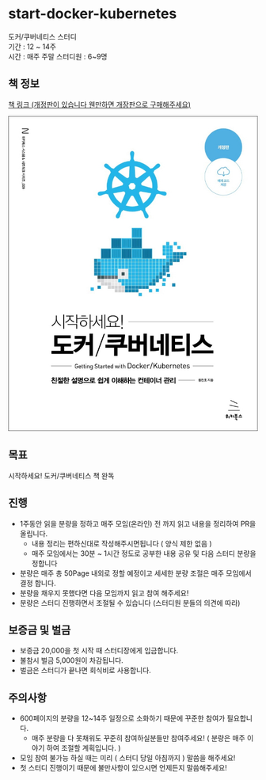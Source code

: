 # start-docker-kubernetes
도커/쿠버네티스 스터디  
기간 : 12 ~ 14주  
시간 : 매주 주말 
스터디원 : 6~9명  

## 책 정보
[책 링크 (개정판이 있습니다 웬만하면 개장판으로 구매해주세요) ](http://www.kyobobook.co.kr/product/detailViewKor.laf?mallGb=KOR&ejkGb=KOR&barcode=9791158392291#N)

![시작하세요! 도커/쿠버네티스](startDocket.jpeg)

## 목표
시작하세요! 도커/쿠버네티스 책 완독

## 진행
- 1주동안 읽을 분량을 정하고 매주 모임(온라인) 전 까지 읽고 내용을 정리하여 PR을 올립니다.
  - 내용 정리는 편하신대로 작성해주시면됩니다 ( 양식 제한 없음 )
  - 매주 모임에서는 30분 ~ 1시간 정도로 공부한 내용 공유 및 다음 스터디 분량을 정합니다
- 분량은 매주 총 50Page 내외로 정할 예정이고 세세한 분량 조절은 매주 모임에서 결정 합니다.
- 분량을 채우지 못했다면 다음 모임까지 읽고 참여 해주세요! 
- 분량은 스터디 진행하면서 조절될 수 있습니다 (스터디원 분들의 의견에 따라)

## 보증금 및 벌금
- 보증금 20,000을 첫 시작 때 스터디장에게 입금합니다.
- 불참시 벌금 5,000원이 차감됩니다.
- 벌금은 스터디가 끝나면 회식비로 사용합니다.

## 주의사항
- 600페이지의 분량을 12~14주 일정으로 소화하기 때문에 꾸준한 참여가 필요합니다. 
  - 매주 분량을 다 못채워도 꾸준히 참여하실분들만 참여주세요! ( 분량은 매주 이야기 하여 조절할 계획입니다. )
- 모임 참여 불가능 하실 때는 미리 ( 스터디 당일 아침까지 ) 말씀을 해주세요!
- 첫 스터디 진행이기 때문에 불만사항이 있으시면 언제든지 말씀해주세요!
